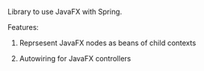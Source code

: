 Library to use JavaFX with Spring.

Features:

1) Reprsesent JavaFX nodes as beans of child contexts

2) Autowiring for JavaFX controllers